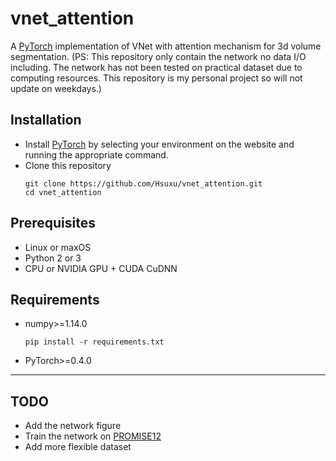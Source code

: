 # vnet_attention

A [PyTorch](https://pytorch.org/) implementation of VNet with attention mechanism for 3d volume segmentation.
(PS: This repository only contain the network no data I/O including.  The network has not been tested on practical dataset due to computing resources. This repository is my personal project so will not update on weekdays.)

## Installation
- Install [PyTorch](https://pytorch.org/) by selecting your environment on the website and running the appropriate command.
- Clone this repository
    ```
    git clone https://github.com/Hsuxu/vnet_attention.git
    cd vnet_attention
    ```

## Prerequisites
- Linux or maxOS
- Python 2 or 3
- CPU or NVIDIA GPU + CUDA CuDNN

## Requirements

- numpy>=1.14.0
    ```
    pip install -r requirements.txt
    ```
- PyTorch>=0.4.0

---
## TODO
- Add the network figure
- Train the network on [PROMISE12](https://promise12.grand-challenge.org)
- Add more flexible dataset 
